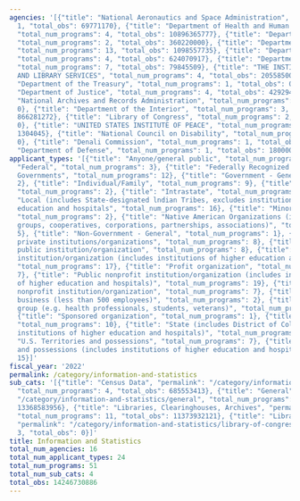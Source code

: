 ```yaml
---
agencies: '[{"title": "National Aeronautics and Space Administration", "total_num_programs":
  1, "total_obs": 69771170}, {"title": "Department of Health and Human Services",
  "total_num_programs": 4, "total_obs": 10896365777}, {"title": "Department of Transportation",
  "total_num_programs": 2, "total_obs": 360220000}, {"title": "Department of Agriculture",
  "total_num_programs": 13, "total_obs": 1098557735}, {"title": "Department of Labor",
  "total_num_programs": 4, "total_obs": 624070917}, {"title": "Department of Commerce",
  "total_num_programs": 7, "total_obs": 79845509}, {"title": "THE INSTITUTE OF MUSEUM
  AND LIBRARY SERVICES", "total_num_programs": 4, "total_obs": 205585000}, {"title":
  "Department of the Treasury", "total_num_programs": 1, "total_obs": 0}, {"title":
  "Department of Justice", "total_num_programs": 4, "total_obs": 42929453}, {"title":
  "National Archives and Records Administration", "total_num_programs": 2, "total_obs":
  0}, {"title": "Department of the Interior", "total_num_programs": 3, "total_obs":
  866281272}, {"title": "Library of Congress", "total_num_programs": 2, "total_obs":
  0}, {"title": "UNITED STATES INSTITUTE OF PEACE", "total_num_programs": 1, "total_obs":
  1304045}, {"title": "National Council on Disability", "total_num_programs": 1, "total_obs":
  0}, {"title": "Denali Commission", "total_num_programs": 1, "total_obs": 0}, {"title":
  "Department of Defense", "total_num_programs": 1, "total_obs": 1800008}]'
applicant_types: '[{"title": "Anyone/general public", "total_num_programs": 18}, {"title":
  "Federal", "total_num_programs": 3}, {"title": "Federally Recognized lndian Tribal
  Governments", "total_num_programs": 12}, {"title": "Government - General", "total_num_programs":
  2}, {"title": "Individual/Family", "total_num_programs": 9}, {"title": "Interstate",
  "total_num_programs": 2}, {"title": "Intrastate", "total_num_programs": 4}, {"title":
  "Local (includes State-designated lndian Tribes, excludes institutions of higher
  education and hospitals", "total_num_programs": 16}, {"title": "Minority group",
  "total_num_programs": 2}, {"title": "Native American Organizations (includes lndian
  groups, cooperatives, corporations, partnerships, associations)", "total_num_programs":
  5}, {"title": "Non-Government - General", "total_num_programs": 1}, {"title": "Other
  private institutions/organizations", "total_num_programs": 8}, {"title": "Other
  public institution/organization", "total_num_programs": 8}, {"title": "Private nonprofit
  institution/organization (includes institutions of higher education and hospitals)",
  "total_num_programs": 17}, {"title": "Profit organization", "total_num_programs":
  7}, {"title": "Public nonprofit institution/organization (includes institutions
  of higher education and hospitals)", "total_num_programs": 19}, {"title": "Quasi-public
  nonprofit institution/organization", "total_num_programs": 7}, {"title": "Small
  business (less than 500 employees)", "total_num_programs": 2}, {"title": "Specialized
  group (e.g. health professionals, students, veterans)", "total_num_programs": 7},
  {"title": "Sponsored organization", "total_num_programs": 1}, {"title": "State",
  "total_num_programs": 10}, {"title": "State (includes District of Columbia, public
  institutions of higher education and hospitals)", "total_num_programs": 23}, {"title":
  "U.S. Territories and possessions", "total_num_programs": 7}, {"title": "U.S. Territories
  and possessions (includes institutions of higher education and hospitals)", "total_num_programs":
  15}]'
fiscal_year: '2022'
permalink: /category/information-and-statistics
sub_cats: '[{"title": "Census Data", "permalink": "/category/information-and-statistics/census-data",
  "total_num_programs": 4, "total_obs": 685553413}, {"title": "General", "permalink":
  "/category/information-and-statistics/general", "total_num_programs": 42, "total_obs":
  13368583956}, {"title": "Libraries, Clearinghouses, Archives", "permalink": "/category/information-and-statistics/libraries--clearinghouses--archives",
  "total_num_programs": 11, "total_obs": 11373932121}, {"title": "Library of Congress",
  "permalink": "/category/information-and-statistics/library-of-congress", "total_num_programs":
  3, "total_obs": 0}]'
title: Information and Statistics
total_num_agencies: 16
total_num_applicant_types: 24
total_num_programs: 51
total_num_sub_cats: 4
total_obs: 14246730886
---
```

